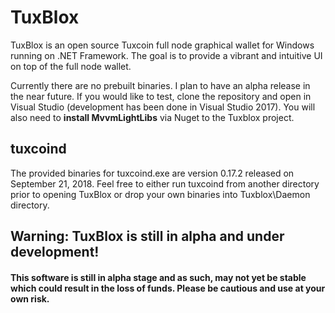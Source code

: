 # TuxBlox
TuxBlox is an open source Tuxcoin full node graphical wallet for Windows running on .NET Framework. The goal is to provide a vibrant and intuitive UI on top of the full node wallet.

Currently there are no prebuilt binaries. I plan to have an alpha release in the near future. If you would like to test, clone the repository and open in Visual Studio (development has been done in Visual Studio 2017). You will also need to **install MvvmLightLibs** via Nuget to the Tuxblox project.

## tuxcoind
The provided binaries for tuxcoind.exe are version 0.17.2 released on September 21, 2018. Feel free to either run tuxcoind from another directory prior to opening TuxBlox or drop your own binaries into Tuxblox\Daemon directory.

## Warning: TuxBlox is still in alpha and under development!
#### This software is still in alpha stage and as such, may not yet be stable which could result in the loss of funds. Please be cautious and use at your own risk.
